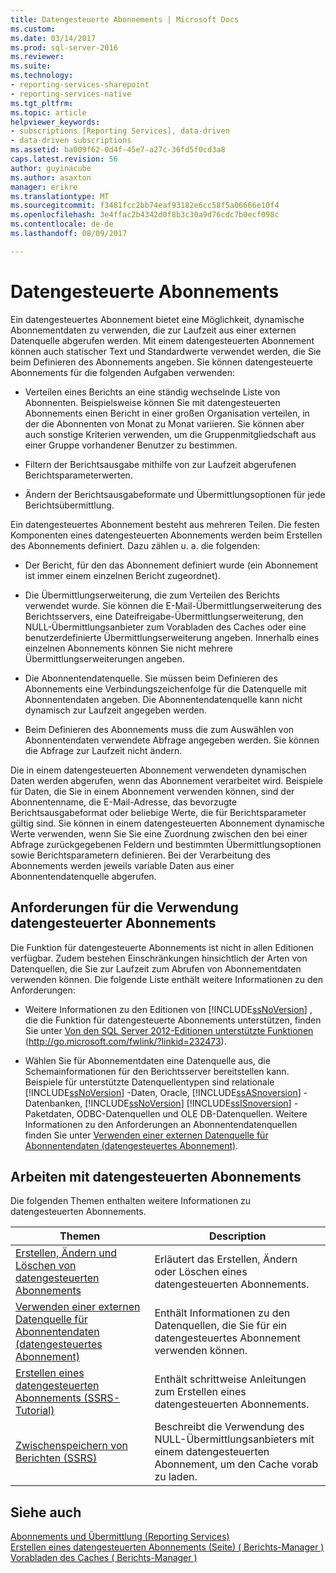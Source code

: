 ```yaml
---
title: Datengesteuerte Abonnements | Microsoft Docs
ms.custom: 
ms.date: 03/14/2017
ms.prod: sql-server-2016
ms.reviewer: 
ms.suite: 
ms.technology:
- reporting-services-sharepoint
- reporting-services-native
ms.tgt_pltfrm: 
ms.topic: article
helpviewer_keywords:
- subscriptions [Reporting Services], data-driven
- data-driven subscriptions
ms.assetid: ba009f62-0d4f-45e7-a27c-36fd5f0cd3a8
caps.latest.revision: 56
author: guyinacube
ms.author: asaxton
manager: erikre
ms.translationtype: MT
ms.sourcegitcommit: f3481fcc2bb74eaf93182e6cc58f5a06666e10f4
ms.openlocfilehash: 3e4ffac2b4342d0f8b3c30a9d76cdc7b0ecf098c
ms.contentlocale: de-de
ms.lasthandoff: 08/09/2017

---
```

# <a name="data-driven-subscriptions"></a>Datengesteuerte Abonnements
  Ein datengesteuertes Abonnement bietet eine Möglichkeit, dynamische Abonnementdaten zu verwenden, die zur Laufzeit aus einer externen Datenquelle abgerufen werden. Mit einem datengesteuerten Abonnement können auch statischer Text und Standardwerte verwendet werden, die Sie beim Definieren des Abonnements angeben. Sie können datengesteuerte Abonnements für die folgenden Aufgaben verwenden:  
  
-   Verteilen eines Berichts an eine ständig wechselnde Liste von Abonnenten. Beispielsweise können Sie mit datengesteuerten Abonnements einen Bericht in einer großen Organisation verteilen, in der die Abonnenten von Monat zu Monat variieren. Sie können aber auch sonstige Kriterien verwenden, um die Gruppenmitgliedschaft aus einer Gruppe vorhandener Benutzer zu bestimmen.  
  
-   Filtern der Berichtsausgabe mithilfe von zur Laufzeit abgerufenen Berichtsparameterwerten.  
  
-   Ändern der Berichtsausgabeformate und Übermittlungsoptionen für jede Berichtsübermittlung.  
  
 Ein datengesteuertes Abonnement besteht aus mehreren Teilen. Die festen Komponenten eines datengesteuerten Abonnements werden beim Erstellen des Abonnements definiert. Dazu zählen u. a. die folgenden:  
  
-   Der Bericht, für den das Abonnement definiert wurde (ein Abonnement ist immer einem einzelnen Bericht zugeordnet).  
  
-   Die Übermittlungserweiterung, die zum Verteilen des Berichts verwendet wurde. Sie können die E-Mail-Übermittlungserweiterung des Berichtsservers, eine Dateifreigabe-Übermittlungserweiterung, den NULL-Übermittlungsanbieter zum Vorabladen des Caches oder eine benutzerdefinierte Übermittlungserweiterung angeben. Innerhalb eines einzelnen Abonnements können Sie nicht mehrere Übermittlungserweiterungen angeben.  
  
-   Die Abonnentendatenquelle. Sie müssen beim Definieren des Abonnements eine Verbindungszeichenfolge für die Datenquelle mit Abonnentendaten angeben. Die Abonnentendatenquelle kann nicht dynamisch zur Laufzeit angegeben werden.  
  
-   Beim Definieren des Abonnements muss die zum Auswählen von Abonnentendaten verwendete Abfrage angegeben werden. Sie können die Abfrage zur Laufzeit nicht ändern.  
  
 Die in einem datengesteuerten Abonnement verwendeten dynamischen Daten werden abgerufen, wenn das Abonnement verarbeitet wird. Beispiele für Daten, die Sie in einem Abonnement verwenden können, sind der Abonnentenname, die E-Mail-Adresse, das bevorzugte Berichtsausgabeformat oder beliebige Werte, die für Berichtsparameter gültig sind. Sie können in einem datengesteuerten Abonnement dynamische Werte verwenden, wenn Sie Sie eine Zuordnung zwischen den bei einer Abfrage zurückgegebenen Feldern und bestimmten Übermittlungsoptionen sowie Berichtsparametern definieren. Bei der Verarbeitung des Abonnements werden jeweils variable Daten aus einer Abonnentendatenquelle abgerufen.  
  
## <a name="requirements-for-using-data-driven-subscriptions"></a>Anforderungen für die Verwendung datengesteuerter Abonnements  
 Die Funktion für datengesteuerte Abonnements ist nicht in allen Editionen verfügbar. Zudem bestehen Einschränkungen hinsichtlich der Arten von Datenquellen, die Sie zur Laufzeit zum Abrufen von Abonnementdaten verwenden können. Die folgende Liste enthält weitere Informationen zu den Anforderungen:  
  
-   Weitere Informationen zu den Editionen von [!INCLUDE[ssNoVersion](../../includes/ssnoversion-md.md)] , die die Funktion für datengesteuerte Abonnements unterstützen, finden Sie unter [Von den SQL Server 2012-Editionen unterstützte Funktionen](http://go.microsoft.com/fwlink/?linkid=232473) (http://go.microsoft.com/fwlink/?linkid=232473).  
  
-   Wählen Sie für Abonnementdaten eine Datenquelle aus, die Schemainformationen für den Berichtsserver bereitstellen kann. Beispiele für unterstützte Datenquellentypen sind relationale [!INCLUDE[ssNoVersion](../../includes/ssnoversion-md.md)] -Daten, Oracle, [!INCLUDE[ssASnoversion](../../includes/ssasnoversion-md.md)] -Datenbanken, [!INCLUDE[ssNoVersion](../../includes/ssnoversion-md.md)] [!INCLUDE[ssISnoversion](../../includes/ssisnoversion-md.md)] -Paketdaten, ODBC-Datenquellen und OLE DB-Datenquellen. Weitere Informationen zu den Anforderungen an Abonnentendatenquellen finden Sie unter [Verwenden einer externen Datenquelle für Abonnentendaten &#40;datengesteuertes Abonnement&#41;](../../reporting-services/subscriptions/use-an-external-data-source-for-subscriber-data-data-driven-subscription.md).  
  
## <a name="working-with-data-driven-subscriptions"></a>Arbeiten mit datengesteuerten Abonnements  
 Die folgenden Themen enthalten weitere Informationen zu datengesteuerten Abonnements.  
  
|Themen|Description|  
|------------|-----------------|  
|[Erstellen, Ändern und Löschen von datengesteuerten Abonnements](../../reporting-services/subscriptions/create-modify-and-delete-data-driven-subscriptions.md)|Erläutert das Erstellen, Ändern oder Löschen eines datengesteuerten Abonnements.|  
|[Verwenden einer externen Datenquelle für Abonnentendaten &#40;datengesteuertes Abonnement&#41;](../../reporting-services/subscriptions/use-an-external-data-source-for-subscriber-data-data-driven-subscription.md)|Enthält Informationen zu den Datenquellen, die Sie für ein datengesteuertes Abonnement verwenden können.|  
|[Erstellen eines datengesteuerten Abonnements &#40;SSRS-Tutorial&#41;](../../reporting-services/create-a-data-driven-subscription-ssrs-tutorial.md)|Enthält schrittweise Anleitungen zum Erstellen eines datengesteuerten Abonnements.|  
|[Zwischenspeichern von Berichten &#40;SSRS&#41;](../../reporting-services/report-server/caching-reports-ssrs.md)|Beschreibt die Verwendung des NULL-Übermittlungsanbieters mit einem datengesteuerten Abonnement, um den Cache vorab zu laden.|  
  
## <a name="see-also"></a>Siehe auch  
 [Abonnements und Übermittlung &#40;Reporting Services&#41;](../../reporting-services/subscriptions/subscriptions-and-delivery-reporting-services.md)   
 [Erstellen eines datengesteuerten Abonnements (Seite) &#40; Berichts-Manager &#41;](http://msdn.microsoft.com/library/814b4653-572a-48c7-847f-b310ba0f3046)   
 [Vorabladen des Caches &#40; Berichts-Manager &#41;](../../reporting-services/report-server/preload-the-cache-report-manager.md)  
  
  
